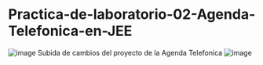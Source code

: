 # Practica-de-laboratorio-02-Agenda-Telefonica-en-JEE

![image](https://user-images.githubusercontent.com/49213346/118253314-6b547a00-b46f-11eb-9156-d73f2cd9c120.png)
Subida de cambios del proyecto de la Agenda Telefonica
![image](https://user-images.githubusercontent.com/49213346/118253407-83c49480-b46f-11eb-9e6f-b2e0d3c13c58.png)
